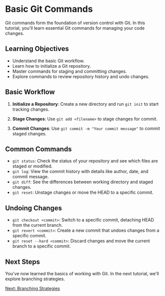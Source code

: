 # Basic Git Commands

Git commands form the foundation of version control with Git. In this tutorial, you'll learn essential Git commands for managing your code changes.

## Learning Objectives

- Understand the basic Git workflow.
- Learn how to initialize a Git repository.
- Master commands for staging and committing changes.
- Explore commands to review repository history and undo changes.

## Basic Workflow

1. **Initialize a Repository**: Create a new directory and run `git init` to start tracking changes.

2. **Stage Changes**: Use `git add <filename>` to stage changes for commit.

3. **Commit Changes**: Use `git commit -m "Your commit message"` to commit staged changes.

## Common Commands

- `git status`: Check the status of your repository and see which files are staged or modified.
- `git log`: View the commit history with details like author, date, and commit message.
- `git diff`: See the differences between working directory and staged changes.
- `git reset`: Unstage changes or move the HEAD to a specific commit.

## Undoing Changes

- `git checkout <commit>`: Switch to a specific commit, detaching HEAD from the current branch.
- `git revert <commit>`: Create a new commit that undoes changes from a specific commit.
- `git reset --hard <commit>`: Discard changes and move the current branch to a specific commit.

## Next Steps

You've now learned the basics of working with Git. In the next tutorial, we'll explore branching strategies.

[Next: Branching Strategies](04-branches.md)
